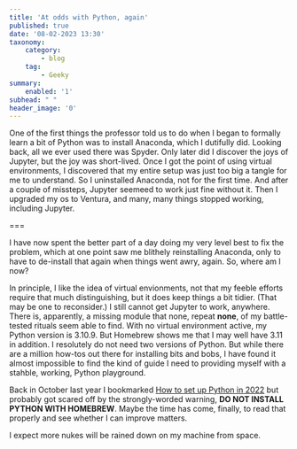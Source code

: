 ```yaml
---
title: 'At odds with Python, again'
published: true
date: '08-02-2023 13:30'
taxonomy:
    category:
        - blog
    tag:
        - Geeky
summary:
    enabled: '1'
subhead: " "
header_image: '0'
---
```


One of the first things the professor told us to do when I began to formally learn a bit of Python was to install 
Anaconda, which I dutifully did. Looking back, all we ever used there was Spyder. Only later did I discover the joys of Jupyter, but the joy was short-lived. Once I got the point of using virtual environments, I discovered that my entire setup was just too big a tangle for me to understand. So I uninstalled Anaconda, not for the first time. And after a couple of missteps, Jupyter seemeed to work just fine without it. Then I upgraded my os to Ventura, and many, many things stopped working, including Jupyter.

===

I have now spent the better part of a day doing my very level best to fix the problem, which at one point saw me blithely reinstalling Anaconda, only to have to de-install that again when things went awry, again. So, where am I now?

In principle, I like the idea of virtual envionments, not that my feeble efforts require that much distinguishing, but it does keep things a bit tidier. (That may be one to reconsider.) I still cannot get Jupyter to work, anywhere. There is, apparently, a missing module that none, repeat **none**, of my battle-tested rituals seem able to find. With no virtual environment active, my Python version is 3.10.9. But Homebrew shows me that I may well have 3.11 in addition. I resolutely do not need two versions of Python. But while there are a million how-tos out there for installing bits and bobs, I have found it almost impossible to find the kind of guide I need to providing myself with a stahble, working, Python playground.

Back in October last year I bookmarked [How to set up Python in 2022](https://gist.github.com/eyeseast/548fddcfd0df24e589375af6a926ef7e) but probably got scared off by the strongly-worded warning, **DO NOT INSTALL PYTHON WITH HOMEBREW**. Maybe the time has come, finally, to read that properly and see whether I can improve matters.

I expect more nukes will be rained down on my machine from space.
